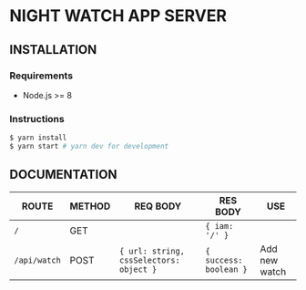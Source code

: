 # NIGHT WATCH APP SERVER

## INSTALLATION

### Requirements

- Node.js >= 8

### Instructions

```bash
$ yarn install
$ yarn start # yarn dev for development
```

## DOCUMENTATION

| ROUTE        | METHOD | REQ BODY                                | RES BODY               | USE           |
| ------------ | ------ | --------------------------------------- | ---------------------- | ------------- |
| `/`          | GET    |                                         | `{ iam: '/' }`         |
| `/api/watch` | POST   | `{ url: string, cssSelectors: object }` | `{ success: boolean }` | Add new watch |
